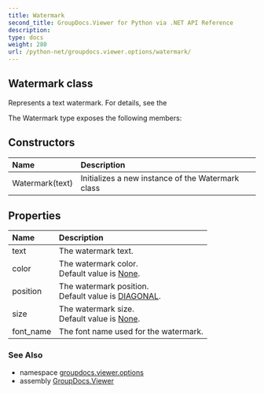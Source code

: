 ```yaml
---
title: Watermark
second_title: GroupDocs.Viewer for Python via .NET API Reference
description: 
type: docs
weight: 280
url: /python-net/groupdocs.viewer.options/watermark/
---
```


## Watermark class

Represents a text watermark. For details, see the

The Watermark type exposes the following members:
## Constructors
| Name | Description |
| :- | :- |
|Watermark(text)|Initializes a new instance of the Watermark class|
## Properties
| Name | Description |
| :- | :- |
|text|The watermark text.|
|color|The watermark color.<br/>            Default value is [None](/python-net/groupdocs.viewer.drawing.rgb24color.knowncolors/csslevel1/).|
|position|The watermark position.<br/>            Default value is [DIAGONAL](/python-net/groupdocs.viewer.options/position/).|
|size|The watermark size.<br/>            Default value is [None](/python-net/groupdocs.viewer.options/size/).|
|font_name|The font name used for the watermark.|

### See Also

* namespace [groupdocs.viewer.options](/python-net/groupdocs.viewer.options/)
* assembly [GroupDocs.Viewer](/viewer/python-net/)

